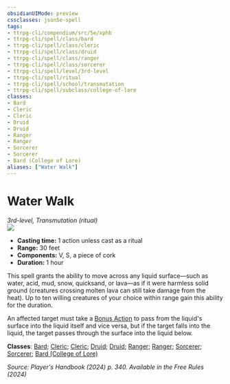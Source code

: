 ```yaml
---
obsidianUIMode: preview
cssclasses: json5e-spell
tags:
- ttrpg-cli/compendium/src/5e/xphb
- ttrpg-cli/spell/class/bard
- ttrpg-cli/spell/class/cleric
- ttrpg-cli/spell/class/druid
- ttrpg-cli/spell/class/ranger
- ttrpg-cli/spell/class/sorcerer
- ttrpg-cli/spell/level/3rd-level
- ttrpg-cli/spell/ritual
- ttrpg-cli/spell/school/transmutation
- ttrpg-cli/spell/subclass/college-of-lore
classes:
- Bard
- Cleric
- Cleric
- Druid
- Druid
- Ranger
- Ranger
- Sorcerer
- Sorcerer
- Bard (College of Lore)
aliases: ["Water Walk"]
---
```

# Water Walk
*3rd-level, Transmutation (ritual)*  
![](Mechanics/spells/img/water-walk.webp#right)

- **Casting time:** 1 action unless cast as a ritual
- **Range:** 30 feet
- **Components:** V, S, a piece of cork
- **Duration:** 1 hour

This spell grants the ability to move across any liquid surface—such as water, acid, mud, snow, quicksand, or lava—as if it were harmless solid ground (creatures crossing molten lava can still take damage from the heat). Up to ten willing creatures of your choice within range gain this ability for the duration.

An affected target must take a [Bonus Action](Mechanics/rules/variant-rules/bonus-action-xphb.md) to pass from the liquid's surface into the liquid itself and vice versa, but if the target falls into the liquid, the target passes through the surface into the liquid below.

**Classes**: [Bard](list-spells-classes-bard); [Cleric](list-spells-classes-cleric); [Cleric](list-spells-classes-cleric); [Druid](list-spells-classes-druid); [Druid](list-spells-classes-druid); [Ranger](list-spells-classes-ranger); [Ranger](list-spells-classes-ranger); [Sorcerer](list-spells-classes-sorcerer); [Sorcerer](list-spells-classes-sorcerer); [Bard (College of Lore)](list-spells-classes-bard-xphb-college-of-lore-xphb)

*Source: Player's Handbook (2024) p. 340. Available in the Free Rules (2024)*